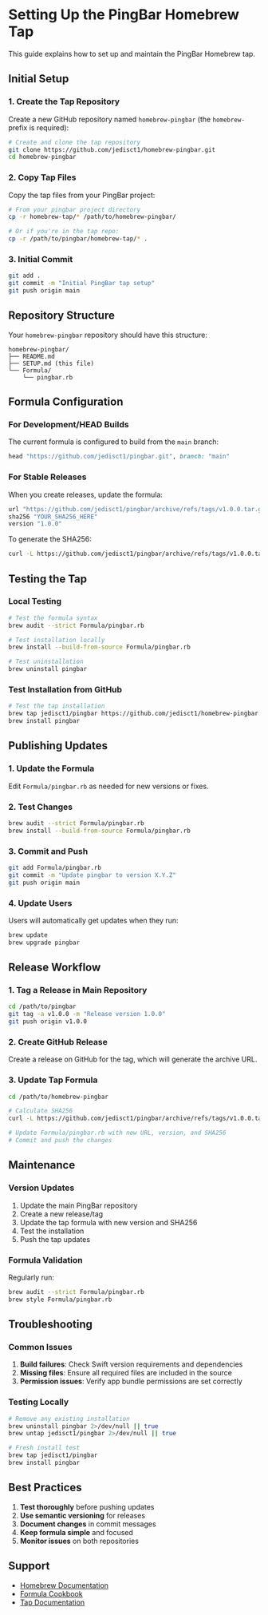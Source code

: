 # Setting Up the PingBar Homebrew Tap

This guide explains how to set up and maintain the PingBar Homebrew tap.

## Initial Setup

### 1. Create the Tap Repository

Create a new GitHub repository named `homebrew-pingbar` (the `homebrew-` prefix is required):

```bash
# Create and clone the tap repository
git clone https://github.com/jedisct1/homebrew-pingbar.git
cd homebrew-pingbar
```

### 2. Copy Tap Files

Copy the tap files from your PingBar project:

```bash
# From your pingbar project directory
cp -r homebrew-tap/* /path/to/homebrew-pingbar/

# Or if you're in the tap repo:
cp -r /path/to/pingbar/homebrew-tap/* .
```

### 3. Initial Commit

```bash
git add .
git commit -m "Initial PingBar tap setup"
git push origin main
```

## Repository Structure

Your `homebrew-pingbar` repository should have this structure:

```
homebrew-pingbar/
├── README.md
├── SETUP.md (this file)
└── Formula/
    └── pingbar.rb
```

## Formula Configuration

### For Development/HEAD Builds

The current formula is configured to build from the `main` branch:

```ruby
head "https://github.com/jedisct1/pingbar.git", branch: "main"
```

### For Stable Releases

When you create releases, update the formula:

```ruby
url "https://github.com/jedisct1/pingbar/archive/refs/tags/v1.0.0.tar.gz"
sha256 "YOUR_SHA256_HERE"
version "1.0.0"
```

To generate the SHA256:
```bash
curl -L https://github.com/jedisct1/pingbar/archive/refs/tags/v1.0.0.tar.gz | shasum -a 256
```

## Testing the Tap

### Local Testing

```bash
# Test the formula syntax
brew audit --strict Formula/pingbar.rb

# Test installation locally
brew install --build-from-source Formula/pingbar.rb

# Test uninstallation
brew uninstall pingbar
```

### Test Installation from GitHub

```bash
# Test the tap installation
brew tap jedisct1/pingbar https://github.com/jedisct1/homebrew-pingbar.git
brew install pingbar
```

## Publishing Updates

### 1. Update the Formula

Edit `Formula/pingbar.rb` as needed for new versions or fixes.

### 2. Test Changes

```bash
brew audit --strict Formula/pingbar.rb
brew install --build-from-source Formula/pingbar.rb
```

### 3. Commit and Push

```bash
git add Formula/pingbar.rb
git commit -m "Update pingbar to version X.Y.Z"
git push origin main
```

### 4. Update Users

Users will automatically get updates when they run:
```bash
brew update
brew upgrade pingbar
```

## Release Workflow

### 1. Tag a Release in Main Repository

```bash
cd /path/to/pingbar
git tag -a v1.0.0 -m "Release version 1.0.0"
git push origin v1.0.0
```

### 2. Create GitHub Release

Create a release on GitHub for the tag, which will generate the archive URL.

### 3. Update Tap Formula

```bash
cd /path/to/homebrew-pingbar

# Calculate SHA256
curl -L https://github.com/jedisct1/pingbar/archive/refs/tags/v1.0.0.tar.gz | shasum -a 256

# Update Formula/pingbar.rb with new URL, version, and SHA256
# Commit and push the changes
```

## Maintenance

### Version Updates

1. Update the main PingBar repository
2. Create a new release/tag
3. Update the tap formula with new version and SHA256
4. Test the installation
5. Push the tap updates

### Formula Validation

Regularly run:
```bash
brew audit --strict Formula/pingbar.rb
brew style Formula/pingbar.rb
```

## Troubleshooting

### Common Issues

1. **Build failures**: Check Swift version requirements and dependencies
2. **Missing files**: Ensure all required files are included in the source
3. **Permission issues**: Verify app bundle permissions are set correctly

### Testing Locally

```bash
# Remove any existing installation
brew uninstall pingbar 2>/dev/null || true
brew untap jedisct1/pingbar 2>/dev/null || true

# Fresh install test
brew tap jedisct1/pingbar
brew install pingbar
```

## Best Practices

1. **Test thoroughly** before pushing updates
2. **Use semantic versioning** for releases
3. **Document changes** in commit messages
4. **Keep formula simple** and focused
5. **Monitor issues** on both repositories

## Support

- [Homebrew Documentation](https://docs.brew.sh/)
- [Formula Cookbook](https://docs.brew.sh/Formula-Cookbook)
- [Tap Documentation](https://docs.brew.sh/Taps)